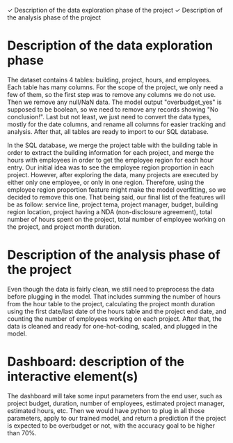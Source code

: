 ✓ Description of the data exploration
phase of the project
✓ Description of the analysis phase of
the project

# Description of the data exploration phase
The dataset contains 4 tables: building, project, hours, and employees. Each table has many columns. For the scope of the project, we only need a few of them, so the first step was to remove any columns we do not use. Then we remove any null/NaN data. The model output "overbudget_yes" is supposed to be boolean, so we need to remove any records showing "No conclusion!". Last but not least, we just need to convert the data types, mostly for the date columns, and rename all columns for easier tracking and analysis. After that, all tables are ready to import to our SQL database.

In the SQL database, we merge the project table with the building table in order to extract the building information for each project, and merge the hours with employees in order to get the employee region for each hour entry. Our initial idea was to see the employee region proportion in each project. However, after exploring the data, many projects are executed by either only one employee, or only in one region. Therefore, using the employee region proportion feature might make the model overfitting, so we decided to remove this one. That being said, our final list of the features will be as follow: service line, project tema, project manager, budget, building region location, project having a NDA (non-disclosure agreement), total number of hours spent on the project, total number of employee working on the project, and project month duration.

# Description of the analysis phase of the project
Even though the data is fairly clean, we still need to preprocess the data before plugging in the model. That includes summing the number of hours from the hour table to the project, calculating the project month duration using the first date/last date of the hours table and the project end date, and counting the number of employees working on each project. After that, the data is cleaned and ready for one-hot-coding, scaled, and plugged in the model.

# Dashboard: description of the interactive element(s)
The dashboard will take some input parameters from the end user, such as project budget, duration, number of employees, estimated project manager, estimated hours, etc. Then we would have python to plug in all those parameters, apply to our trained model, and return a prediction if the project is expected to be overbudget or not, with the accuracy goal to be higher than 70%.